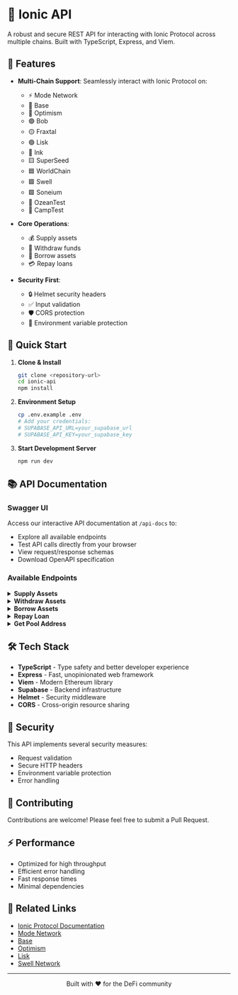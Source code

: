 # 🌊 Ionic API

A robust and secure REST API for interacting with Ionic Protocol across multiple chains. Built with TypeScript, Express, and Viem.

## 🌟 Features

- **Multi-Chain Support**: Seamlessly interact with Ionic Protocol on:
  - ⚡ Mode Network
  - 🔵 Base 
  - 🔴 Optimism
  - 🟣 Bob
  - 🟡 Fraxtal
  - 🟢 Lisk
  - 🔷 Ink
  - 🟨 SuperSeed
  - 🟦 WorldChain
  - 🟩 Swell
  - 🟪 Soneium
  - 🔘 OzeanTest
  - 🔶 CampTest

- **Core Operations**:
  - 💰 Supply assets
  - 🏦 Withdraw funds
  - 💸 Borrow assets
  - 💳 Repay loans

- **Security First**:
  - 🔒 Helmet security headers
  - ✅ Input validation
  - 🛡️ CORS protection
  - 🔐 Environment variable protection

## 🚀 Quick Start

1. **Clone & Install**
   ```bash
   git clone <repository-url>
   cd ionic-api
   npm install
   ```

2. **Environment Setup**
   ```bash
   cp .env.example .env
   # Add your credentials:
   # SUPABASE_API_URL=your_supabase_url
   # SUPABASE_API_KEY=your_supabase_key
   ```

3. **Start Development Server**
   ```bash
   npm run dev
   ```

## 📚 API Documentation

### Swagger UI
Access our interactive API documentation at `/api-docs` to:
- Explore all available endpoints
- Test API calls directly from your browser
- View request/response schemas
- Download OpenAPI specification

### Available Endpoints

<details>
<summary><b>Supply Assets</b></summary>

```http
POST /beta/v0/ionic/supply/:chain
```
Supply assets to an Ionic pool.
</details>

<details>
<summary><b>Withdraw Assets</b></summary>

```http
POST /beta/v0/ionic/withdraw/:chain
```
Withdraw your supplied assets.
</details>

<details>
<summary><b>Borrow Assets</b></summary>

```http
POST /beta/v0/ionic/borrow/:chain
```
Borrow assets from a pool.
</details>

<details>
<summary><b>Repay Loan</b></summary>

```http
POST /beta/v0/ionic/repay/:chain
```
Repay your borrowed assets.
</details>

<details>
<summary><b>Get Pool Address</b></summary>

```http
GET /beta/v0/ionic/market-address/:chain/:asset
```
Retrieve the Market address for a specific asset.
</details>

## 🛠️ Tech Stack

- **TypeScript** - Type safety and better developer experience
- **Express** - Fast, unopinionated web framework
- **Viem** - Modern Ethereum library
- **Supabase** - Backend infrastructure
- **Helmet** - Security middleware
- **CORS** - Cross-origin resource sharing

## 🔐 Security

This API implements several security measures:
- Request validation
- Secure HTTP headers
- Environment variable protection
- Error handling

## 🤝 Contributing

Contributions are welcome! Please feel free to submit a Pull Request.


## ⚡ Performance

- Optimized for high throughput
- Efficient error handling
- Fast response times
- Minimal dependencies

## 🔗 Related Links

- [Ionic Protocol Documentation](https://docs.ionic.money/)
- [Mode Network](https://mode.network/)
- [Base](https://base.org/)
- [Optimism](https://optimism.io/)
- [Lisk](https://lisk.com/)
- [Swell Network](https://swellnetwork.io/)



---

<p align="center">Built with ❤️ for the DeFi community</p>
